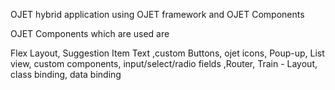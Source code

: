OJET hybrid application using OJET framework and OJET Components

OJET Components which are used are

Flex Layout, Suggestion Item Text ,custom Buttons, ojet icons, Poup-up, List view, custom components, input/select/radio fields ,Router, Train - Layout, class binding, data binding
